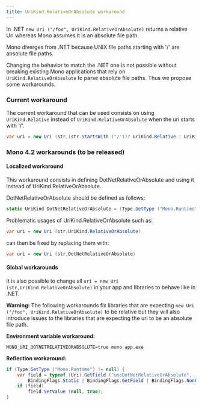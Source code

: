 ```yaml
---
title: UriKind.RelativeOrAbsolute workaround
---
```


In .NET `new Uri ("/foo", UriKind.RelativeOrAbsolute)` returns a
relative Uri whereas Mono assumes it is an absolute file path.

Mono diverges from .NET because UNIX
 file paths starting with '/' are absolute file paths.
 
Changing the behavior to match the .NET one is not possible without breaking existing Mono applications that rely on `UriKind.RelativeOrAbsolute` to parse absolute file paths.
Thus we propose some workarounds.

### Current workaround

The current workaround that can be used consists on using `UriKind.Relative` instead of `UriKind.RelativeOrAbsolute` when the uri starts with '/'.

``` csharp
var uri = new Uri (str,(str.StartsWith ("/"))? UriKind.Relative : UriKind.RelativeOrAbsolute)
```

### Mono 4.2 workarounds (to be released)

#### Localized workaround
This workaround consists in defining DotNetRelativeOrAbsolute and using
it instead of UriKind.RelativeOrAbsolute.

DotNetRelativeOrAbsolute should be defined as follows:

``` csharp
static UriKind DotNetRelativeOrAbsolute = (Type.GetType ("Mono.Runtime") == null)? UriKind.RelativeOrAbsolute : (UriKind) 300;
```

Problematic usages of UriKind.RelativeOrAbsolute such as:
``` csharp
var uri = new Uri (str,UriKind.RelativeOrAbsolute)
```
can then be fixed by replacing them with:
``` csharp
var uri = new Uri (str,DotNetRelativeOrAbsolute)
```

#### Global workarounds
It is also possible to change all `uri = new Uri (str,UriKind.RelativeOrAbsolute)` in your app and libraries to behave like in .NET.

**Warning:** The following workarounds fix libraries that are expecting `new Uri ("/foo", UriKind.RelativeOrAbsolute)` to be relative but they will also introduce issues to the libraries that are expecting the uri to be an absolute file path.

**Environment variable workaround:**
```
MONO_URI_DOTNETRELATIVEORABSOLUTE=true mono app.exe
```

**Reflection workaround:**
``` csharp
if (Type.GetType ("Mono.Runtime") != null) {
    var field = typeof (Uri).GetField ("useDotNetRelativeOrAbsolute",
        BindingFlags.Static | BindingFlags.GetField | BindingFlags.NonPublic);
    if (field)
        field.SetValue (null, true);
}
```

